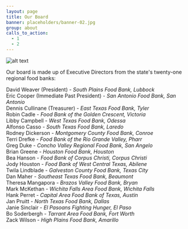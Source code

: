 ```yaml
---
layout: page
title: Our Board
banner: placeholders/banner-02.jpg
group: about
calls_to_action:
  - 1
  - 2
---
```

![alt text](https://s3-us-west-2.amazonaws.com/assets.feedingtexas.org/images/inline/Feeding_Texas_Board.jpg "The Feeding Texas Board")

Our board is made up of Executive Directors from the state's twenty-one regional food banks:

David Weaver (President) - *South Plains Food Bank, Lubbock*   
Eric Cooper (Immediate Past President) - *San Antonio Food Bank, San Antonio*   
Dennis Cullinane (Treasurer) - *East Texas Food Bank, Tyler*   
Robin Cadle - *Food Bank of the Golden Crescent, Victoria*   
Libby Campbell - *West Texas Food Bank, Odessa*   
Alfonso Casso - *South Texas Food Bank, Laredo*   
Rodney Dickerson - *Montgomery County Food Bank, Conroe*   
Terri Drefke - *Food Bank of the Rio Grande Valley, Pharr*   
Greg Duke - *Concho Valley Regional Food Bank, San Angelo*   
Brian Greene - *Houston Food Bank, Houston*   
Bea Hanson - *Food Bank of Corpus Christi, Corpus Christi*   
Jody Houston - *Food Bank of West Central Texas, Abilene*   
Twila Lindblade - *Galveston County Food Bank, Texas City*   
Dan Maher - *Southeast Texas Food Bank, Beaumont*   
Theresa Mangapora - *Brazos Valley Food Bank, Bryan*   
Mark McKethan - *Wichita Falls Area Food Bank, Wichita Falls*   
Hank Perret - *Capital Area Food Bank of Texas, Austin*   
Jan Pruitt - *North Texas Food Bank, Dallas*   
Janie Sinclair - *El Pasoans Fighting Hunger, El Paso*   
Bo Soderbergh - *Tarrant Area Food Bank, Fort Worth*   
Zack Wilson - *High Plains Food Bank, Amarillo*
